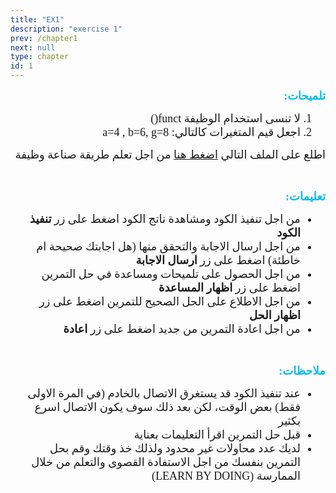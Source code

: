 ```yaml
---
title: "EX1"
description: "exercise 1" 
prev: /chapter1
next: null
type: chapter
id: 1
---
```



<codeblock id="01_03">
  
<div dir="RTL">  
  
<p line-height:1.5">
<strong>
<font size="4" color="#09bef3" face="cairo">
تلميحات:
</font>
</strong>
</p>

<ol line-height:1.5">
<font size="4" face="cairo">
<li>
لا تنسى استخدام الوظيفة funct()
</li>
  
<li>
اجعل قيم المتغيرات كالتالي: a=4 , b=6, g=8
</li>

</font>
</ol> 

<p line-height:1.5">
<font size="4" face="cairo"> 
اطلع على الملف التالي <a href="https://github.com/" target="_blank">اضغط هنا</a> من اجل تعلم طريقة صناعة وظيفة
</font>
</p>

<br>
<p line-height:1.5">
<strong>
<font size="4" color="#09bef3" face="cairo">
تعليمات:
</font>
</strong>
</p>

<ul line-height:1.5">
<font size="4" face="cairo">
<li>
من اجل تنفيذ الكود ومشاهدة ناتج الكود اضغط على زر <strong>تنفيذ الكود</strong>
</li>
  
<li>
من اجل ارسال الاجابة والتحقق منها (هل اجابتك صحيحة ام خاطئة) اضغط على زر <strong>ارسال الاجابة</strong>
</li>  
  
<li>
من اجل الحصول على تلميحات ومساعدة في حل التمرين اضغط على زر <strong>اظهار المساعدة</strong> 
</li>

<li>
من اجل الاطلاع على الحل الصحيح للتمرين اضغط على زر <strong>اظهار الحل</strong>
</li>

<li>
من اجل اعادة التمرين من جديد اضغط على زر <strong>اعادة</strong>
</li>

</font>
</ul> 

<br>
<p line-height:1.5">
<strong>
<font size="4" color="#09bef3" face="cairo">
ملاحظات:
</font>
</strong>
</p>

<ul line-height:1.5">
<font size="4" face="cairo">
<li>
عند تنفيذ الكود قد يستغرق الاتصال بالخادم (في المرة الاولى فقط) بعض الوقت، لكن بعد ذلك سوف يكون الاتصال اسرع بكثير
</li>
  
<li>
قبل حل التمرين اقرأ التعليمات بعناية
</li>

<li>
لديك عدد محاولات غير محدود ولذلك خذ وقتك وقم بحل التمرين بنفسك من اجل الاستفادة القصوى والتعلم من خلال الممارسة (LEARN BY DOING)
</li>

</font>
</ul> 

</div>

</codeblock>

